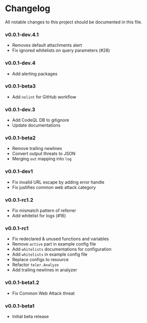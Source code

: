 # Changelog

All notable changes to this project should be documented in this file.

### v0.0.1-dev.4.1

- Removes default attachments alert
- Fix ignored whitelists on query parameters (#28)

### v0.0.1-dev.4

- Add alerting packages

### v0.0.1-beta3

- Add `nolint` for GitHub workflow

### v0.0.1-dev.3

- Add CodeQL DB to gitignore
- Update documentations

### v0.0.1-beta2

- Remove trailing newlines
- Convert output threats to JSON
- Merging `out` mapping into `log`

### v0.0.1-dev1

- Fix invalid URL escape by adding error handle
- Fix justifies common web attack category

### v0.0.1-rc1.2

- Fix mismatch pattern of referrer
- Add whitelist for logs (#16)

### v0.0.1-rc1

- Fix redeclared & unused functions and variables
- Remove `active` part in example config file
- Add `whitelists` documentations for configuration
- Add `whitelists` in example config file
- Replace configs to resource
- Refactor `teler.Analyze`
- Add trailing newlines in analyzer

### v0.0.1-beta1.2

- Fix Common Web Attack threat

### v0.0.1-beta1

- Initial beta release